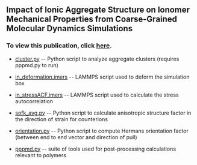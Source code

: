 ## Impact of Ionic Aggregate Structure on Ionomer Mechanical Properties from Coarse-Grained Molecular Dynamics Simulations
### To view this publication, click [here](https://aip.scitation.org/doi/10.1063/1.4985904). 


- [cluster.py](https://github.com/hall-polymers/published-work/blob/master/2017-sampath2017impact/cluster.py)  -- Python script to analyze aggregate clusters (requires pppmd.py to run)

- [in_deformation.imers](https://github.com/hall-polymers/published-work/blob/master/2017-sampath2017impact/in_deformation.imers) -- LAMMPS script used to deform the simulation box

- [in_stressACF.imers](https://github.com/hall-polymers/published-work/blob/master/2017-sampath2017impact/in_stressacf.imers) -- LAMMPS script used to calculate the stress autocorrelation

- [sofk_avg.py](https://github.com/hall-polymers/published-work/blob/master/2017-sampath2017impact/sofk_avg.py) -- Python script to calculate anisotropic structure factor in the direction of strain for counterions

- [orientation.py](https://github.com/hall-polymers/published-work/blob/master/2017-sampath2017impact/orientation.py) -- Python script to compute Hermans orientation factor (between end to end vector and direction of pull)

- [pppmd.py](https://github.com/hall-polymers/published-work/blob/master/2017-sampath2017impact/pppmd.py) -- suite of tools used for post-processing calculations relevant to polymers
